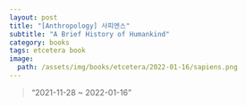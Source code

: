 ```yaml
---
layout: post
title: "[Anthropology] 사피엔스"
subtitle: "A Brief History of Humankind"
category: books
tags: etcetera book
image:
  path: /assets/img/books/etcetera/2022-01-16/sapiens.png
---
```


> “2021-11-28 ~ 2022-01-16”